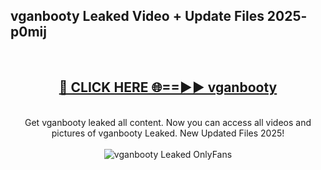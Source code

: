 <h2>vganbooty Leaked Video + Update Files 2025- p0mij</h2>
<br>
<div align="center">
<h2><a href="https://libra.edu.pl?vganbooty" rel="nofollow">🔴 CLICK HERE 🌐==►► vganbooty</a></h2>
<br>
Get vganbooty leaked all content. Now you can access all videos and pictures of vganbooty Leaked. New Updated Files 2025!
<br>
<br>
<a href="https://libra.edu.pl?vganbooty" rel="nofollow" data-target="animated-image.originalLink"><img src="https://i.ibb.co.com/WyWwxjT/player-gif2.gif" alt="vganbooty Leaked OnlyFans" style="max-width: 100%; display: inline-block;" data-target="animated-image.originalImage"></a>
</div>
<br>
